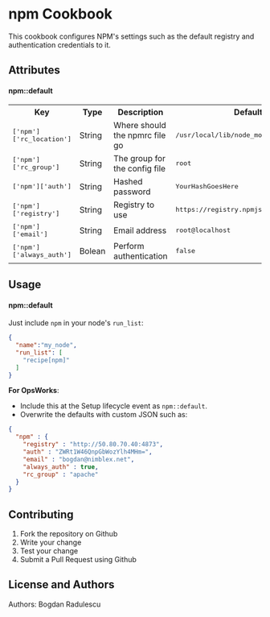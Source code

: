 npm Cookbook
============

This cookbook configures NPM's settings such as the default registry and authentication credentials to it.

Attributes
----------

#### npm::default
<table>
  <tr>
    <th>Key</th>
    <th>Type</th>
    <th>Description</th>
    <th>Default</th>
  </tr>
  <tr>
    <td><tt>['npm']['rc_location']</tt></td>
    <td>String</td>
    <td>Where should the npmrc file go</td>
    <td><tt>/usr/local/lib/node_modules/npm/npmrc</tt></td>
  </tr>
  <tr>
    <td><tt>['npm']['rc_group']</tt></td>
    <td>String</td>
    <td>The group for the config file</td>
    <td><tt>root</tt></td>
  </tr>
  <tr>
    <td><tt>['npm']['auth']</tt></td>
    <td>String</td>
    <td>Hashed password</td>
    <td><tt>YourHashGoesHere</tt></td>
  </tr>
  <tr>
    <td><tt>['npm']['registry']</tt></td>
    <td>String</td>
    <td>Registry to use</td>
    <td><tt>https://registry.npmjs.org</tt></td>
  </tr>
  <tr>
    <td><tt>['npm']['email']</tt></td>
    <td>String</td>
    <td>Email address</td>
    <td><tt>root@localhost</tt></td>
  </tr>
  <tr>
    <td><tt>['npm']['always_auth']</tt></td>
    <td>Bolean</td>
    <td>Perform authentication</td>
    <td><tt>false</tt></td>
  </tr>
</table>

Usage
-----
#### npm::default

Just include `npm` in your node's `run_list`:

```json
{
  "name":"my_node",
  "run_list": [
    "recipe[npm]"
  ]
}
```

**For OpsWorks**:

- Include this at the Setup lifecycle event as `npm::default`.
- Overwrite the defaults with custom JSON such as:

```json
{
  "npm" : {
    "registry" : "http://50.80.70.40:4873",
    "auth" : "ZWRt1W46QnpGbWozYlh4MHm=",
    "email" : "bogdan@nimblex.net",
    "always_auth" : true,
    "rc_group" : "apache"
  }
}
```

Contributing
------------

1. Fork the repository on Github
2. Write your change
3. Test your change
4. Submit a Pull Request using Github

License and Authors
-------------------
Authors:
Bogdan Radulescu

